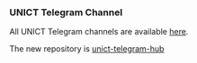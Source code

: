 ### UNICT Telegram Channel

All UNICT Telegram channels are available [here](https://telegram.unictdev.org/).

The new repository is [unict-telegram-hub](https://github.com/UNICT-DMI/unict-telegram-hub/)

